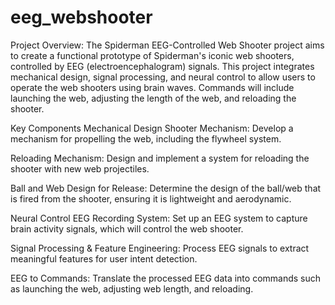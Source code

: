 # eeg_webshooter
Project Overview:
The Spiderman EEG-Controlled Web Shooter project aims to create a functional prototype of Spiderman's iconic web shooters, controlled by EEG (electroencephalogram) signals. This project integrates mechanical design, signal processing, and neural control to allow users to operate the web shooters using brain waves. Commands will include launching the web, adjusting the length of the web, and reloading the shooter.

Key Components
Mechanical Design
Shooter Mechanism: Develop a mechanism for propelling the web, including the flywheel system.

Reloading Mechanism: Design and implement a system for reloading the shooter with new web projectiles.

Ball and Web Design for Release: Determine the design of the ball/web that is fired from the shooter, ensuring it is lightweight and aerodynamic.

Neural Control
EEG Recording System: Set up an EEG system to capture brain activity signals, which will control the web shooter.

Signal Processing & Feature Engineering: Process EEG signals to extract meaningful features for user intent detection.

EEG to Commands: Translate the processed EEG data into commands such as launching the web, adjusting web length, and reloading.
